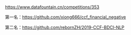 https://www.datafountain.cn/competitions/353

第一名：https://github.com/xiong666/ccf_financial_negative

第二名：https://github.com/rebornZH/2019-CCF-BDCI-NLP
